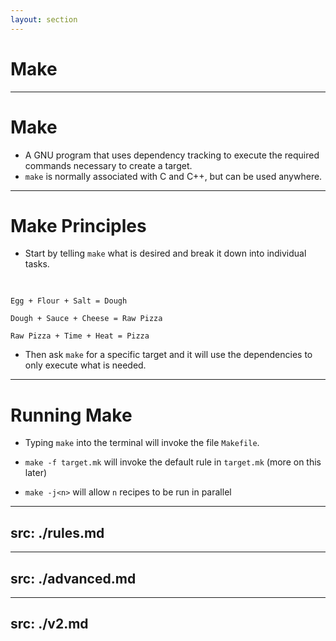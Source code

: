 ```yaml
---
layout: section
---
```


# Make

---

# Make

- A GNU program that uses dependency tracking to execute the required commands necessary to create a target.
- `make` is normally associated with C and C++, but can be used anywhere.

---

# Make Principles

- Start by telling `make` what is desired and break it down into individual tasks.

<pre>

</pre>

```
Egg + Flour + Salt = Dough

Dough + Sauce + Cheese = Raw Pizza

Raw Pizza + Time + Heat = Pizza
```

- Then ask `make` for a specific target and it will use the dependencies to only execute what is needed.

<!--
Make sure to define all the steps so it is actually achievable

2 ways to approach:
- Write out exactly what to do in order for all steps
- Write out how to get from one step to another

Ponderings:
- How are you going to achieve parallelism?
- How are you going to achieve incrementalism (if I already have dough… do I need to make it?)
- How are you going to express options (I can either make dough from ingredients or I can go to the store)?
-->

---

# Running Make

- Typing `make` into the terminal will invoke the file `Makefile`.

- `make -f target.mk` will invoke the default rule in `target.mk` (more on this later)

- `make -j<n>` will allow `n` recipes to be run in parallel

---
src: ./rules.md
---

---
src: ./advanced.md
---

---
src: ./v2.md
---
